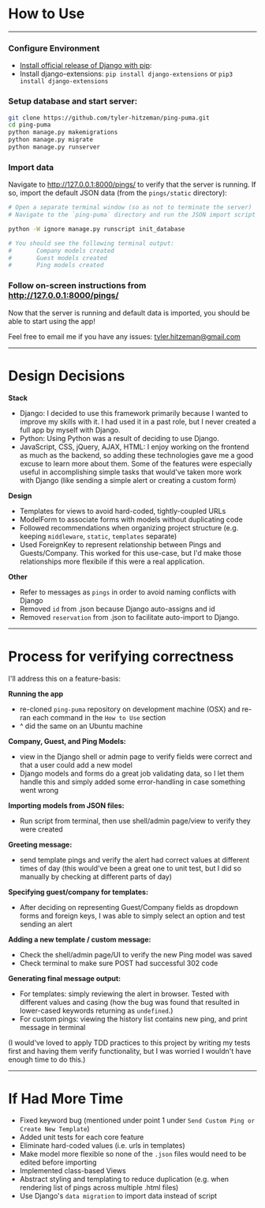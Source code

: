 # How to Use 

----
### Configure Environment
- [Install official release of Django with pip](https://docs.djangoproject.com/en/2.2/topics/install/#installing-official-release):
- Install django-extensions: `pip install django-extensions` or `pip3 install django-extensions`

### Setup database and start server:
```bash
git clone https://github.com/tyler-hitzeman/ping-puma.git
cd ping-puma
python manage.py makemigrations
python manage.py migrate
python manage.py runserver
```

### Import data
Navigate to http://127.0.0.1:8000/pings/ to verify that the server is running.
If so, import the default JSON data (from the `pings/static` directory):

```bash
# Open a separate terminal window (so as not to terminate the server)
# Navigate to the `ping-puma` directory and run the JSON import script (under scripts/init_database.py)

python -W ignore manage.py runscript init_database

# You should see the following terminal output:
#       Company models created
#       Guest models created
#       Ping models created
```

### Follow on-screen instructions from http://127.0.0.1:8000/pings/
Now that the server is running and default data is imported, you should be able to start using the app!

Feel free to email me if you have any issues: tyler.hitzeman@gmail.com

----
# Design Decisions
**Stack**
- Django: I decided to use this framework primarily because I wanted to improve my skills with it. I had used it 
in a past role, but I never created a full app by myself with Django. 
- Python: Using Python was a result of deciding to use Django.
- JavaScript, CSS, jQuery, AJAX, HTML: I enjoy working on the frontend as much as the backend, so adding these 
technologies gave me a good excuse to learn more about them. Some of the features were especially useful in 
accomplishing simple tasks that would've taken more work with Django (like sending a simple alert or creating a custom form)  

**Design**
- Templates for views to avoid hard-coded, tightly-coupled URLs
- ModelForm to associate forms with models without duplicating code
- Followed recommendations when organizing project structure (e.g. keeping `middleware`, `static`, `templates` separate)
- Used ForeignKey to represent relationship between Pings and Guests/Company. This worked for this use-case, but I'd 
 make those relationships more flexibile if this were a real application.  

**Other**
- Refer to messages as `pings` in order to avoid naming conflicts with Django
- Removed `id` from .json because Django auto-assigns and id
- Removed `reservation` from .json to facilitate auto-import to Django.

----
# Process for verifying correctness
I'll address this on a feature-basis:

**Running the app**
- re-cloned `ping-puma` repository on development machine (OSX) and re-ran each command in the `How to Use` section
- ^ did the same on an Ubuntu machine

**Company, Guest, and Ping Models:**
- view in the Django shell or admin page to verify fields were correct and that a user could add a new model
- Django models and forms do a great job validating data, so I let them handle this and simply added some error-handling
in case something went wrong

**Importing models from JSON files:**
- Run script from terminal, then use shell/admin page/view to verify they were created

**Greeting message:**
- send template pings and verify the alert had correct values at different times of day 
(this would've been a great one to unit test, but I did so manually by checking at different parts of day)

**Specifying guest/company for templates:**
- After deciding on representing Guest/Company fields as dropdown forms and foreign keys, I was able to simply
select an option and test sending an alert

**Adding a new template / custom message:**
- Check the shell/admin page/UI to verify the new Ping model was saved
- Check terminal to make sure POST had successful 302 code  

**Generating final message output:**
- For templates: simply reviewing the alert in browser. Tested with different values and casing (how the bug was found
that resulted in lower-cased keywords returning as `undefined`.)
- For custom pings: viewing the history list contains new ping, and print message in terminal

(I would've loved to apply TDD practices to this project by writing my tests first and having them verify
functionality, but I was worried I wouldn't have enough time to do this.)  

----
# If Had More Time
- Fixed keyword bug (mentioned under point 1 under `Send Custom Ping or Create New Template`)
- Added unit tests for each core feature
- Eliminate hard-coded values (i.e. urls in templates)
- Make model more flexible so none of the `.json` files would need to be edited before importing
- Implemented class-based Views
- Abstract styling and templating to reduce duplication (e.g. when rendering list of pings across multiple .html files)
- Use Django's `data migration` to import data instead of script
